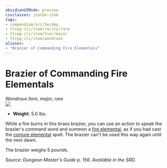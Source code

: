 ```yaml
---
obsidianUIMode: preview
cssclasses: json5e-item
tags:
- compendium/src/5e/dmg
- ttrpg-cli/item/rarity/rare
- ttrpg-cli/item/tier/major
- ttrpg-cli/item/wondrous
aliases: 
- "Brazier of Commanding Fire Elementals"
---
```

# Brazier of Commanding Fire Elementals
*Wondrous Item, major, rare*  
![](/3-Mechanics/CLI/items/img/brazier-of-commanding-fire-elementals.webp#right)  

- **Weight**: 5.0 lbs.

While a fire burns in this brass brazier, you can use an action to speak the brazier's command word and summon a [fire elemental](/3-Mechanics/CLI/bestiary/elemental/fire-elemental.md), as if you had cast the [conjure elemental](/3-Mechanics/CLI/spells/conjure-elemental.md) spell. The brazier can't be used this way again until the next dawn.

The brazier weighs 5 pounds.

*Source: Dungeon Master's Guide p. 156. Available in the SRD.*